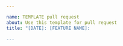 ```yaml
---

name: TEMPLATE pull request
about: Use this template for pull request
title: "[DATE]: [FEATURE NAME]:

---
```

